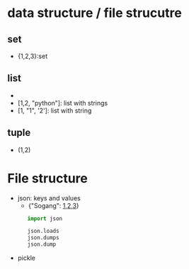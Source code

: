 # data structure / file strucutre

## set
- {1,2,3}:set 

## list
- [1,2,3]: list 
- [1,2, "python"]: list with strings
- [1, "1", '2']: list with string 

## tuple
 - (1,2)

# File structure
   - json: keys and values
     -  {"Sogang": [1,2,3]}
     ```python
        import json

        json.loads
        json.dumps 
        json.dump 

     ```
   - pickle   

